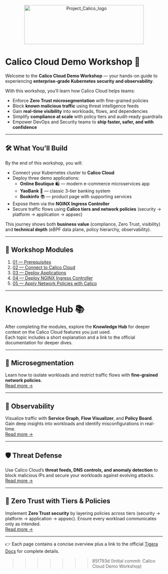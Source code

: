 <p align="center">
  <img width="382" height="125" alt="Project_Calico_logo" src="https://github.com/user-attachments/assets/1820c808-9445-447c-bdf1-d329b1a570c4" />
</p>

# Calico Cloud Demo Workshop 🚀  

Welcome to the **Calico Cloud Demo Workshop** — your hands-on guide to experiencing **enterprise-grade Kubernetes security and observability**.  

With this workshop, you’ll learn how Calico Cloud helps teams:  
- Enforce **Zero Trust microsegmentation** with fine-grained policies  
- Block **known malicious traffic** using threat intelligence feeds  
- Gain **real-time visibility** into workloads, flows, and dependencies  
- Simplify **compliance at scale** with policy tiers and audit-ready guardrails  
- Empower DevOps and Security teams to **ship faster, safer, and with confidence**  

---

## 🛠️ What You’ll Build  

By the end of this workshop, you will:  
- Connect your Kubernetes cluster to **Calico Cloud**  
- Deploy three demo applications:  
  - **Online Boutique** 🛍️ — modern e-commerce microservices app  
  - **YaoBank** 🏦 — classic 3-tier banking system  
  - **Bookinfo** 📚 — product page with supporting services  
- Expose them via the **NGINX Ingress Controller**  
- Secure traffic flows using **Calico tiers and network policies** (security → platform → application → appsec)  

This journey shows both **business value** (compliance, Zero Trust, visibility) and **technical depth** (eBPF data plane, policy hierarchy, observability).  

---

## 📖 Workshop Modules  

1. [01 — Prerequisites](modules/01-prereqs.md)  
2. [02 — Connect to Calico Cloud](modules/02-connect-calico-cloud.md)  
3. [03 — Deploy Applications](modules/03-deploy-apps.md)  
4. [04 — Deploy NGINX Ingress Controller](modules/04-deploy-nginx.md)  
5. [05 — Apply Network Policies with Calico](modules/05-tiers-and-policies.md)  

---

# Knowledge Hub 📚

After completing the modules, explore the **Knowledge Hub** for deeper context on the Calico Cloud features you just used.  
Each topic includes a short explanation and a link to the official documentation for deeper dives.  

---

## 🔐 Microsegmentation
Learn how to isolate workloads and restrict traffic flows with **fine-grained network policies**.  
[Read more →](knowledge-hub/microsegmentation.md)

---

## 👀 Observability
Visualize traffic with **Service Graph**, **Flow Visualizer**, and **Policy Board**. Gain deep insights into workloads and identify misconfigurations in real-time.  
[Read more →](knowledge-hub/observability.md)

---

## 🛡️ Threat Defense
Use Calico Cloud’s **threat feeds, DNS controls, and anomaly detection** to block malicious IPs and secure your workloads against evolving attacks.  
[Read more →](knowledge-hub/threat-defense.md)

---

## 🧭 Zero Trust with Tiers & Policies
Implement **Zero Trust security** by layering policies across tiers (security → platform → application → appsec). Ensure every workload communicates only as intended.  
[Read more →](knowledge-hub/tiers-policies.md)

---

👉 Each page contains a concise overview plus a link to the official [Tigera Docs](https://docs.tigera.io) for complete details.
>>>>>>> 85f793d (Initial commit: Calico Cloud Demo Workshop)
